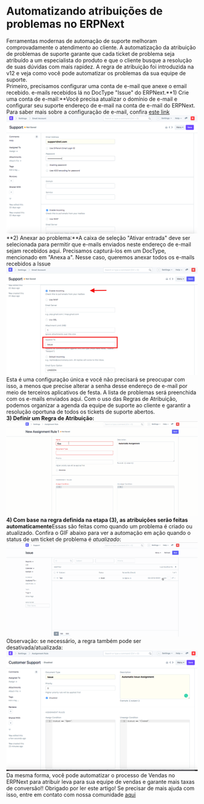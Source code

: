 # Automatizando atribuições de problemas no ERPNext



Ferramentas modernas de automação de suporte melhoram comprovadamente o atendimento ao cliente. A automatização da atribuição de problemas de suporte garante que cada ticket de problema seja atribuído a um especialista do produto e que o cliente busque a resolução de suas dúvidas com mais rapidez. A regra de atribuição foi introduzida na v12 e veja como você pode automatizar os problemas da sua equipe de suporte.  
Primeiro, precisamos configurar uma conta de e-mail que anexe o email recebido. e-mails recebidos lá no DocType "Issue" do ERPNext.**1) Crie uma conta de e-mail:**Você precisa atualizar o domínio de e-mail e configurar seu suporte endereço de e-mail na conta de e-mail do ERPNext. Para saber mais sobre a configuração de e-mail, confira [este link](https://www.youtube.com/watch?v=ChsFbIuG06g&t=122s)  
 ![](/files/NPp14kS.png)  
**2) Anexar ao problema:**A caixa de seleção "Ativar entrada" deve ser selecionada para permitir que e-mails enviados neste endereço de e-mail sejam recebidos aqui. Precisamos capturá-los em um DocType, mencionado em "Anexa a". Nesse caso, queremos anexar todos os e-mails recebidos a Issue  
![](/files/STAm8ko.png)  
Esta é uma configuração única e você não precisará se preocupar com isso, a menos que precise alterar a senha desse endereço de e-mail por meio de terceiros aplicativos de festa. A lista de problemas será preenchida com os e-mails enviados aqui. Com o uso das Regras de Atribuição, podemos organizar a agenda da equipe de suporte ao cliente e garantir a resolução oportuna de todos os tickets de suporte abertos.  
**3) Definir um Regra de Atribuição:**  
![](/files/5q4HvOT.gif)  
 **4) Com base na regra definida na etapa (3), as atribuições serão feitas automaticamente**Essas são feitas como quando um problema é criado ou atualizado. Confira o GIF abaixo para ver a automação em ação quando o status de um ticket de problema é *atualizado*:  
![](/files/Qb0kAzo.gif)  
Observação: se necessário, a regra também pode ser desativada/atualizada:  
![](/files/PZbCDuu.png)  
Da mesma forma, você pode automatizar o processo de Vendas no ERPNext para atribuir leva para sua equipe de vendas e garante mais taxas de conversão!! Obrigado por ler este artigo! Se precisar de mais ajuda com isso, entre em contato com nossa comunidade [aqui](https://discuss.erpnext.com/)

